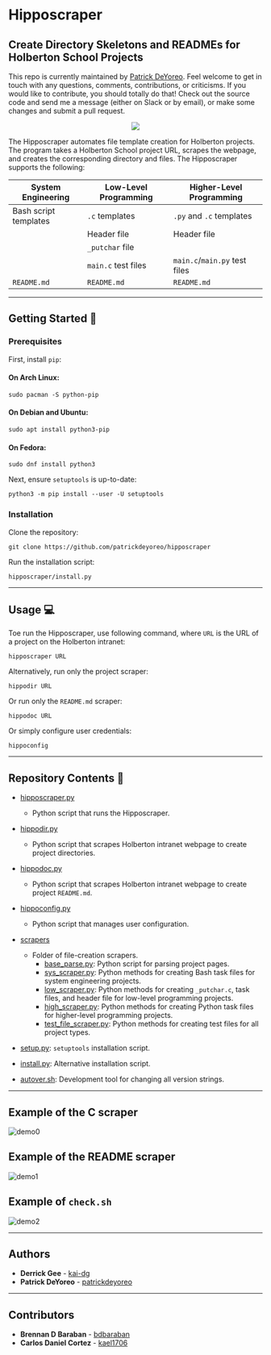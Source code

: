 # Hipposcraper

## Create Directory Skeletons and READMEs for Holberton School Projects

This repo is currently maintained by [Patrick DeYoreo](github.com/patrickdeyoreo).
Feel welcome to get in touch with any questions, comments, contributions, or
criticisms. If you would like to contribute, you should totally do that! Check
out the source code and send me a message (either on Slack or by email), or
make some changes and submit a pull request.

<p align="center">
  <img src="http://www.holbertonschool.com/holberton-logo.png">
</p>

The Hipposcraper automates file template creation for Holberton projects. The 
program takes a Holberton School project URL, scrapes the webpage, and creates
the corresponding directory and files. The Hipposcraper supports the following: 

| System Engineering    | Low-Level Programming | Higher-Level Programming      |
| --------------------- | --------------------- | ----------------------------- |
| Bash script templates | `.c` templates        | `.py` and `.c` templates      |
|                       | Header file           | Header file                   |
|                       | `_putchar` file       |                               |
|                       | `main.c` test files   | `main.c`/`main.py` test files |
| `README.md`           | `README.md`           | `README.md`                   |

---

## Getting Started :wrench:

### Prerequisites

First, install `pip`:

#### On Arch Linux:

```
sudo pacman -S python-pip
```

#### On Debian and Ubuntu:

```
sudo apt install python3-pip
```

#### On Fedora:

```
sudo dnf install python3
```

Next, ensure `setuptools` is up-to-date:

```
python3 -m pip install --user -U setuptools
```

### Installation

Clone the repository:

```
git clone https://github.com/patrickdeyoreo/hipposcraper
```

Run the installation script:

```
hipposcraper/install.py
```

---

## Usage :computer:

Toe run the Hipposcraper, use following command, where `URL` is the URL of a
project on the Holberton intranet:

```
hipposcraper URL
```

Alternatively, run only the project scraper:

```
hippodir URL
```

Or run only the `README.md` scraper:

```
hippodoc URL
```

Or simply configure user credentials:

```
hippoconfig
```

---

## Repository Contents :file_folder:

* [hipposcraper.py](./hipposcraper.py)
  * Python script that runs the Hipposcraper.

* [hippodir.py](./hippodir.py)
  * Python script that scrapes Holberton intranet webpage to create project 
directories.

* [hippodoc.py](./hippodoc.py)
  * Python script that scrapes Holberton intranet webpage to create project 
`README.md`.

* [hippoconfig.py](./hippoconfig.py)
  * Python script that manages user configuration.

* [scrapers](./hipposcraper/scrapers)
  * Folder of file-creation scrapers.
    * [base_parse.py](./hipposcraper/scrapers/base_parse.py): Python script for parsing project pages.
    * [sys_scraper.py](./hipposcraper/scrapers/sys_scraper.py): Python methods for creating 
Bash task files for system engineering projects.
    * [low_scraper.py](./hipposcraper/scrapers/low_scraper.py): Python methods for creating 
`_putchar.c`, task files, and header file for low-level programming projects.
    * [high_scraper.py](./hipposcraper/scrapers/high_scraper.py): Python methods for creating 
Python task files for higher-level programming projects.
    * [test_file_scraper.py](./hipposcraper/scrapers/test_file_scraper.py): Python methods for creating 
test files for all project types.
* [setup.py](./setup.py): `setuptools` installation script.
* [install.py](./install.py): Alternative installation script.
* [autover.sh](./autover.sh): Development tool for changing all version strings.
    
---

## Example of the C scraper

![demo0](https://i.imgur.com/oB08uzF.png)

## Example of the README scraper

![demo1](https://i.imgur.com/6qaC92l.jpg)

## Example of `check.sh`

![demo2](https://i.imgur.com/oQqTLWXh.jpg)

---

## Authors
* **Derrick Gee** - [kai-dg](https://github.com/kai-dg)
* **Patrick DeYoreo** - [patrickdeyoreo](https://github.com/patrickdeyoreo)

---

## Contributors
* **Brennan D Baraban** - [bdbaraban](https://github.com/bdbaraban)
* **Carlos Daniel Cortez** - [kael1706](https://github.com/kael1706)
